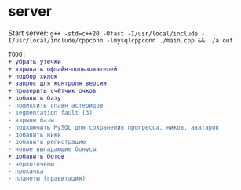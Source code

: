 # server

Start server:  ```g++ -std=c++20 -Ofast -I/usr/local/include -I/usr/local/include/cppconn -lmysqlcppconn ./main.cpp && ./a.out```

```diff
TODO:  
+ убрать утечки
+ взрывать офлайн-пользователей
+ подбор хилок  
+ запрос для контроля версии  
+ проверить счётчик очков
+ добавить базу
- пофиксить спавн астеоидов
- segmentation fault (3)
- взрывы базы
- подключить MySQL для сохранения прогресса, ников, аватаров
- добавить ники
- добавить регистрацию
- новые выпадающие бонусы
+ добавить ботов
- червоточины  
- прокачка
- планеты (гравитация)
```
